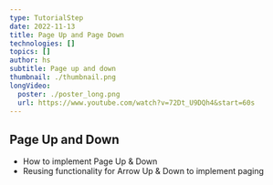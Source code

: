 ```yaml
---
type: TutorialStep
date: 2022-11-13
title: Page Up and Page Down
technologies: []
topics: []
author: hs
subtitle: Page up and down
thumbnail: ./thumbnail.png
longVideo:
  poster: ./poster_long.png
  url: https://www.youtube.com/watch?v=72Dt_U9DQh4&start=60s
---
```


## Page Up and Down
- How to implement Page Up & Down
- Reusing functionality for Arrow Up & Down to implement paging
